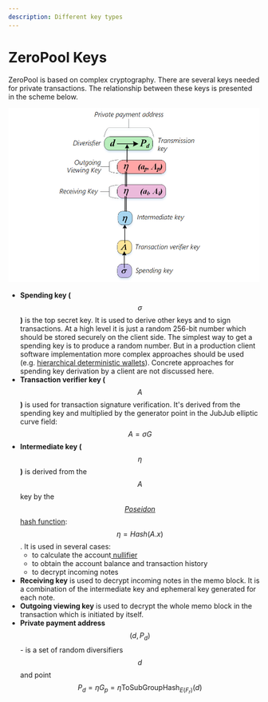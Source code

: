 ```yaml
---
description: Different key types
---
```


# ZeroPool Keys

ZeroPool is based on complex cryptography. There are several keys needed for private transactions. The relationship between these keys is presented in the scheme below.

![](../../.gitbook/assets/keys.png)

* **Spending key (**$$\sigma$$**)** is the top secret key. It is used to derive other keys and to sign transactions. At a high level it is just a random 256-bit number which should be stored securely on the client side. The simplest way to get a spending key is to produce a random number.  But in a production client software implementation more complex approaches should be used (e.g. [hierarchical deterministic wallets](https://github.com/bitcoin/bips/blob/master/bip-0044.mediawiki)). Concrete approaches for spending key derivation by a client are not discussed here.
* **Transaction verifier key (**$$A$$**)** is used for transaction signature verification. It's derived from the spending key and multiplied by the generator point in the JubJub elliptic curve field: $$A = \sigma G$$
* **Intermediate key (**$$\eta$$**)** is derived from the $$A$$ key by the[ $$Poseidon$$ hash function](../untitled/the-poseidon-hash.md):$$\eta = Hash(A.x)$$. It is used in several cases:
  * to calculate the account[ nullifier](../transaction-overview/the-nullifiers.md)
  * to obtain the account balance and transaction history
  * to decrypt incoming notes
* **Receiving key** is used to decrypt incoming notes in the memo block. It is a combination of the intermediate key and ephemeral key generated for each note.
* **Outgoing viewing key** is used to decrypt the whole memo block in the transaction which is initiated by itself.
* **Private payment address** $$(d, P_d)$$ - is a set of random diversifiers $$d$$ and point $$P_d = \eta G_p = \eta \text{ToSubGroupHash}_{E(F_r)}(d)$$
